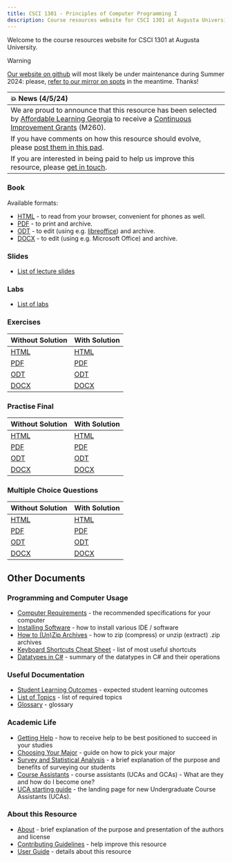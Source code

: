 ```yaml
---
title: CSCI 1301 - Principles of Computer Programming I
description: Course resources website for CSCI 1301 at Augusta University.
---
```


<!--
Basic index page for pages website, this page makes some assumptions about paths
based on what is defined in the makefile, just be aware of that while editing
-->

Welcome to the course resources website for CSCI 1301 at Augusta University.


> [!WARNING]
> [Our website on github](https://csci-1301.github.io/) will most likely be under maintenance during Summer 2024: please, [refer to our mirror on spots](https://spots.augusta.edu/caubert/teaching/csci-1301/) in the meantime. Thanks!

| :boom: News (4/5/24)       |
|:---------------------------|
| We are proud to announce that this resource has been selected by [Affordable Learning Georgia](https://www.affordablelearninggeorgia.org/) to receive a [Continuous Improvement Grants](https://www.affordablelearninggeorgia.org/grants/overview/) (M260). | 
| If you have comments on how this resource should evolve, please [post them in this pad](https://etherpad.wikimedia.org/p/CSCI1301). |
| If you are interested in being paid to help us improve this resource, please [get in touch](https://spots.augusta.edu/caubert/#contact). |

### Book

Available formats:

 - [HTML](book.html) - to read from your browser, convenient for phones as well.
 - [PDF](book.pdf) - to print and archive.
 - [ODT](book.odt) - to edit (using e.g. [libreoffice](https://www.libreoffice.org/)) and archive.
 - [DOCX](book.docx) - to edit (using e.g. Microsoft Office) and archive.
 
### Slides

 - [List of lecture slides](slides.html) 

### Labs

- [List of labs](labs/)

### Exercises

Without Solution | With Solution
--- | --- 
[HTML](exercises.html) | [HTML](exercises_with_solutions.html)
[PDF](exercises.pdf)   | [PDF](exercises_with_solutions.pdf)
[ODT](exercises.odt)   | [ODT](exercises_with_solutions.odt)
[DOCX](exercises.docx) | [DOCX](exercises_with_solutions.docx) 

### Practise Final

Without Solution | With Solution
--- | --- 
[HTML](practice_final.html) | [HTML](practice_final_with_solutions.html)
[PDF](practice_final.pdf)   | [PDF](practice_final_with_solutions.pdf)
[ODT](practice_final.odt)   | [ODT](practice_final_with_solutions.odt)
[DOCX](practice_final.docx) | [DOCX](practice_final_with_solutions.docx)

### Multiple Choice Questions

Without Solution | With Solution
--- | --- 
[HTML](mcq.html) | [HTML](mcq_with_solutions.html)
[PDF](mcq.pdf)   | [PDF](mcq_with_solutions.pdf)
[ODT](mcq.odt)   | [ODT](mcq_with_solutions.odt)
[DOCX](mcq.docx) | [DOCX](mcq_with_solutions.docx)


## Other Documents

### Programming and Computer Usage

- [Computer Requirements](computer_requirements.html) - the recommended specifications for your computer
- [Installing Software](software_install.html) - how to install various IDE / software
- [How to (Un)Zip Archives](zip_guide.html) - how to zip (compress) or unzip (extract) .zip archives
- [Keyboard Shortcuts Cheat Sheet](shortcuts.html) - list of most useful shortcuts
- [Datatypes in C#](datatypes_in_csharp.html) - summary of the datatypes in C# and their operations

### Useful Documentation

- [Student Learning Outcomes](learning_outcomes.html) - expected student learning outcomes
- [List of Topics](topics_list.html) - list of required topics
- [Glossary](glossary.html) - glossary


### Academic Life

- [Getting Help](getting_help.html) - how to receive help to be best positioned to succeed in your studies
- [Choosing Your Major](choosing_major.html) - guide on how to pick your major       
- [Survey and Statistical Analysis](survey.html) - a brief explanation of the purpose and benefits of surveying our students
- [Course Assistants](ca.html) - course assistants (UCAs and GCAs) - What are they and how do I become one?
- [UCA starting guide](uca_guide.html) - the landing page for new Undergraduate Course Assistants (UCAs).

### About this Resource

- [About](about.html) - brief explanation of the purpose and presentation of the authors and license
- [Contributing Guidelines](contributing.html) - help improve this resource
- [User Guide](user_guide.html) - details about this resource
